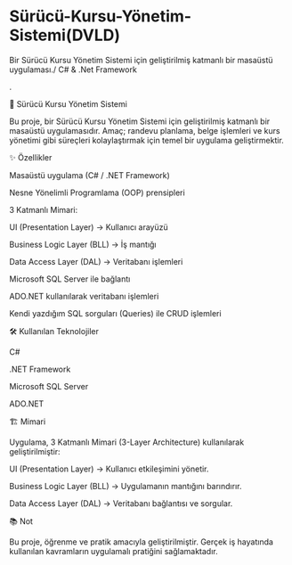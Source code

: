 # Sürücü-Kursu-Yönetim-Sistemi(DVLD)
Bir Sürücü Kursu Yönetim Sistemi için geliştirilmiş katmanlı bir masaüstü uygulaması./  C# &amp; .Net Framework

.

🚗 Sürücü Kursu Yönetim Sistemi

Bu proje, bir Sürücü Kursu Yönetim Sistemi için geliştirilmiş katmanlı bir masaüstü uygulamasıdır.
Amaç; randevu planlama, belge işlemleri ve kurs yönetimi gibi süreçleri kolaylaştırmak için temel bir uygulama geliştirmektir.

✨ Özellikler

Masaüstü uygulama (C# / .NET Framework)

Nesne Yönelimli Programlama (OOP) prensipleri

3 Katmanlı Mimari:

UI (Presentation Layer) → Kullanıcı arayüzü

Business Logic Layer (BLL) → İş mantığı

Data Access Layer (DAL) → Veritabanı işlemleri

Microsoft SQL Server ile bağlantı

ADO.NET kullanılarak veritabanı işlemleri

Kendi yazdığım SQL sorguları (Queries) ile CRUD işlemleri

🛠 Kullanılan Teknolojiler

C#

.NET Framework

Microsoft SQL Server

ADO.NET

🏗 Mimari

Uygulama, 3 Katmanlı Mimari (3-Layer Architecture) kullanılarak geliştirilmiştir:

UI (Presentation Layer) → Kullanıcı etkileşimini yönetir.

Business Logic Layer (BLL) → Uygulamanın mantığını barındırır.

Data Access Layer (DAL) → Veritabanı bağlantısı ve sorgular.

📚 Not

Bu proje, öğrenme ve pratik amacıyla geliştirilmiştir. Gerçek iş hayatında kullanılan kavramların uygulamalı pratiğini sağlamaktadır.
